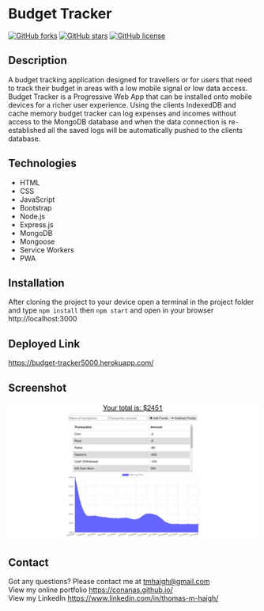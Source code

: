 # Budget Tracker

[![GitHub forks](https://img.shields.io/github/forks/Conanas/budget-tracker)](https://github.com/Conanas/budget-tracker/network) [![GitHub stars](https://img.shields.io/github/stars/Conanas/budget-tracker)](https://github.com/Conanas/budget-tracker/stargazers) [![GitHub license](https://img.shields.io/github/license/Conanas/budget-tracker)](https://github.com/Conanas/budget-tracker/blob/main/LICENSE)

## Description

A budget tracking application designed for travellers or for users that need to track their budget in areas with a low mobile signal or low data access. Budget Tracker is a Progressive Web App that can be installed onto mobile devices for a richer user experience. Using the clients IndexedDB and cache memory budget tracker can log expenses and incomes without access to the MongoDB database and when the data connection is re-established all the saved logs will be automatically pushed to the clients database.

## Technologies

- HTML
- CSS
- JavaScript
- Bootstrap
- Node.js
- Express.js
- MongoDB
- Mongoose
- Service Workers
- PWA

## Installation

After cloning the project to your device open a terminal in the project folder and type `npm install` then `npm start` and open in your browser http://localhost:3000

## Deployed Link

https://budget-tracker5000.herokuapp.com/

## Screenshot

![Budget Tracker](./screenshots/budget-tracker5000.png "Budget Tracker")

## Contact

Got any questions? Please contact me at tmhaigh@gmail.com<br>
View my online portfolio https://conanas.github.io/<br>
View my LinkedIn https://www.linkedin.com/in/thomas-m-haigh/

